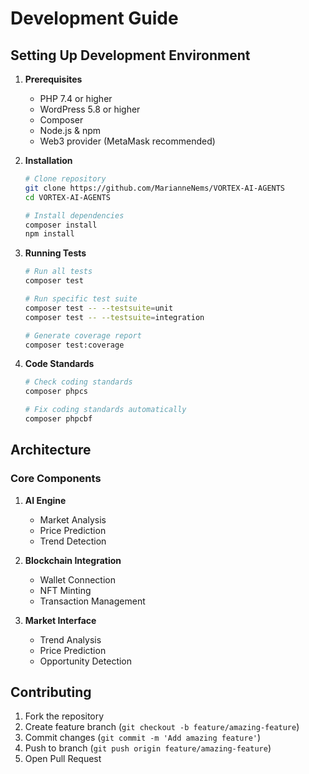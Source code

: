 # Development Guide

## Setting Up Development Environment

1. **Prerequisites**
   - PHP 7.4 or higher
   - WordPress 5.8 or higher
   - Composer
   - Node.js & npm
   - Web3 provider (MetaMask recommended)

2. **Installation**
   ```bash
   # Clone repository
   git clone https://github.com/MarianneNems/VORTEX-AI-AGENTS
   cd VORTEX-AI-AGENTS

   # Install dependencies
   composer install
   npm install
   ```

3. **Running Tests**
   ```bash
   # Run all tests
   composer test

   # Run specific test suite
   composer test -- --testsuite=unit
   composer test -- --testsuite=integration

   # Generate coverage report
   composer test:coverage
   ```

4. **Code Standards**
   ```bash
   # Check coding standards
   composer phpcs

   # Fix coding standards automatically
   composer phpcbf
   ```

## Architecture

### Core Components
1. **AI Engine**
   - Market Analysis
   - Price Prediction
   - Trend Detection

2. **Blockchain Integration**
   - Wallet Connection
   - NFT Minting
   - Transaction Management

3. **Market Interface**
   - Trend Analysis
   - Price Prediction
   - Opportunity Detection

## Contributing

1. Fork the repository
2. Create feature branch (`git checkout -b feature/amazing-feature`)
3. Commit changes (`git commit -m 'Add amazing feature'`)
4. Push to branch (`git push origin feature/amazing-feature`)
5. Open Pull Request 